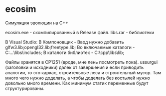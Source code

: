 # ecosim
Симуляция эволюции на C++

ecosim.exe - скомпилированный в Release файл.
libs.rar - библиотеки

В Visual Studio:
В Компоновщик - Ввод нужно добавить glfw3.lib;opengl32.lib;freetype.lib;
Во включаемые каталоги - C:\...\libs\includes;
В каталоги библиотек - C:\cpp\libs\lib;

Файлы хранятся в CP1251 (вроде, мне лень посмотреть пока).
ussurgui (заголовки и исходники) далек от завершения и если приводить аналогии, то это каркас, строительные леса и строительный мусор. Там много чего нужно доделать, а чтобы доделать без костылей нужно довольно много времени. Как минимум статик переменные будут структурированы.
